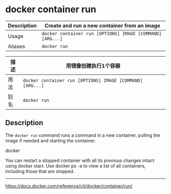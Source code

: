 # docker container run

|Description|Create and run a new container from an image|
|---|---|
|Usage|`docker container run [OPTIONS] IMAGE [COMMAND] [ARG...]`|
|Aliases|`docker run`|

|描述|用镜像创建执行1个容器|
|---|---|
|用法|`docker container run [OPTIONS] IMAGE [COMMAND] [ARG...]`|
|别名|`docker run`|

## Description

The `docker run` command runs a command in a new container, pulling the image if needed and starting the container.

docker

You can restart a stopped container with all its previous changes intact using docker start. Use docker ps -a to view a list of all containers, including those that are stopped.

---

<https://docs.docker.com/reference/cli/docker/container/run/>
